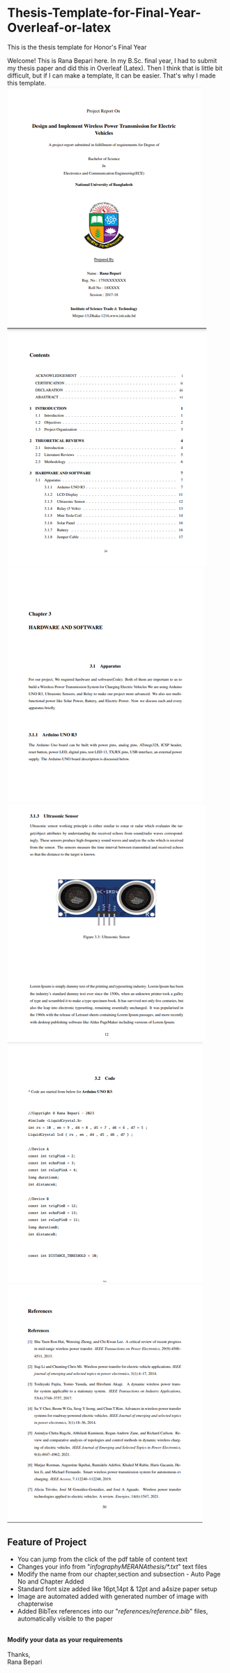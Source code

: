 # Thesis-Template-for-Final-Year-Overleaf-or-latex
This is the thesis template for Honor's Final Year

Welcome! This is Rana Bepari here. In my B.Sc. final year, I had to submit my thesis paper and did this in Overleaf (Latex).
Then I think that is little bit difficult, but if I can make a template, It can be easier. That's why I made this template. <br>
![image](screenshots/ScreenshotP1.png)
![image](screenshots/ScreenshotP2.png)
![image](screenshots/ScreenshotP3.png)
![image](screenshots/ScreenshotP4.png)
![image](screenshots/ScreenshotP5.png)
![image](screenshots/ScreenshotP6.png)


<h2>Feature of Project</h2>
<ul>
  <li>You can jump from the click of the pdf table of content text</li>
  <li>Changes your info from "<i>infographyMERANAthesis/*.txt</i>" text files</li>
  <li>Modify the name from our chapter,section and subsection - Auto Page No and Chapter Added</li>
  <li>Standard font size added like 16pt,14pt & 12pt and a4size paper setup</li>
  <li>Image are automated added with generated number of image with chapterwise</li>
  <li>Added BibTex references into our "<i>references/reference.bib</i>" files, automatically visible to the paper</li>
</ul>

<br><b>Modify your data as your requirements</b>
<br> <br>
Thanks,<br>
Rana Bepari


